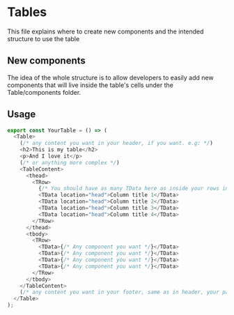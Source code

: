 # Tables

This file explains where to create new components and the intended structure to use the table

## New components

The idea of the whole structure is to allow developers to easily add new components that will live inside the table's cells under the Table/components folder.

## Usage

```typescript
export const YourTable = () => (
  <Table>
    (/* any content you want in your header, if you want. e.g: */)
    <h2>This is my table</h2>
    <p>And I love it</p>
    (/* or anything more complex */)
    <TableContent>
      <thead>
        <TRow>
          {/* You should have as many TData here as inside your rows in tbody */}
          <TData location="head">Column title 1</TData>
          <TData location="head">Column title 2</TData>
          <TData location="head">Column title 3</TData>
          <TData location="head">Column title 4</TData>
        </TRow>
      </thead>
      <tbody>
        <TRow>
          <TData>{/* Any component you want */}</TData>
          <TData>{/* Any component you want */}</TData>
          <TData>{/* Any component you want */}</TData>
          <TData>{/* Any component you want */}</TData>
        </TRow>
      </tbody>
    </TableContent>
    (/* any content you want in your footer, same as in header, your pagination for example. */)
  </Table>
);
```
